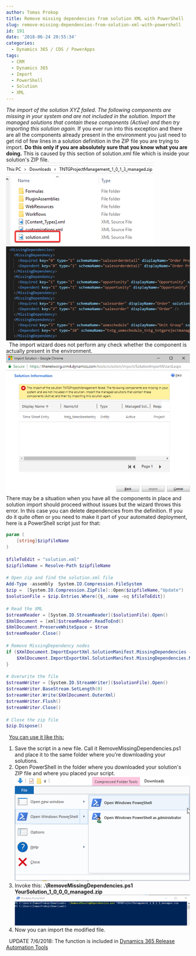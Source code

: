 ```yaml
---
author: Tomas Prokop
title: Remove missing dependencies from solution XML with PowerShell
slug: remove-missing-dependencies-from-solution-xml-with-powershell
id: 191
date: '2018-06-24 20:55:34'
categories:
  - Dynamics 365 / CDS / PowerApps
tags:
  - CRM
  - Dynamics 365
  - Import
  - PowerShell
  - Solution
  - XML
---
```


_The import of the solution XYZ failed. The following components are missing in your system and are not included in the solution. Import the managed solutions that contain these components (Active) and then try importing this solution again._ If you ever run into this exception and there are all the components already present in the environment you just need to get rid of few lines in a solution definition in the ZIP file you are trying to import. **Do this only if you are absolutely sure that you know what you are doing.** This is caused by this section of solution.xml file which is inside your solution's ZIP file. ![](/uploads/2018/06/explorer_2018-06-24_21-40-05.png)   ![](/uploads/2018/06/Code_2018-06-24_21-42-02.png)   The import wizard does not perform any check whether the component is actually present in the environment. ![](/uploads/2018/06/solutionimport.png) There may be a situation when you have all the components in place and solution import should proceed without issues but the wizard throws this error. In this case you can delete dependencies from the definition. If you do it quite often or you need to make it part of your automated deployment, here is a PowerShell script just for that:

```powershell
param (
    [string]$zipfileName
)

$fileToEdit = "solution.xml"
$zipfileName = Resolve-Path $zipfileName

# Open zip and find the solution.xml file
Add-Type -assembly  System.IO.Compression.FileSystem
$zip =  [System.IO.Compression.ZipFile]::Open($zipfileName,"Update")
$solutionFile = $zip.Entries.Where({$_.name -eq $fileToEdit})

# Read the XML
$streamReader = [System.IO.StreamReader]($solutionFile).Open()
$XmlDocument = [xml]$streamReader.ReadToEnd()
$XmlDocument.PreserveWhiteSpace = $true
$streamReader.Close()

# Remove MissingDependency nodes
if ($XmlDocument.ImportExportXml.SolutionManifest.MissingDependencies -is [Xml.XmlElement]) {
    $XmlDocument.ImportExportXml.SolutionManifest.MissingDependencies.MissingDependency | %{ $_.ParentNode.RemoveChild($_) | Out-Null }
}

# Overwrite the file
$streamWriter = [System.IO.StreamWriter]($solutionFile).Open()
$streamWriter.BaseStream.SetLength(0)
$streamWriter.Write($XmlDocument.OuterXml)
$streamWriter.Flush()
$streamWriter.Close()

# Close the zip file
$zip.Dispose()
```

  <span style="text-decoration: underline;">You can use it like this:</span>

1.  Save the script in a new file. Call it RemoveMissingDependencies.ps1 and place it to the same folder where you're downloading your solutions.
2.  Open PowerShell in the folder where you downloaded your solution's ZIP file and where you placed your script. ![](/uploads/2018/06/2018-06-24_21-47-33.png)
3.  Invoke this: **.\RemoveMissingDependencies.ps1 YourSolution_1_0_0_0_managed.zip ![](/uploads/2018/06/powershell_2018-06-24_21-52-59.png)**
4.  Now you can import the modified file.

  UPDATE 7/6/2018: The function is included in [Dynamics 365 Release Automation Tools](https://github.com/TheNetworg/dynamics365-release-automation-tools)